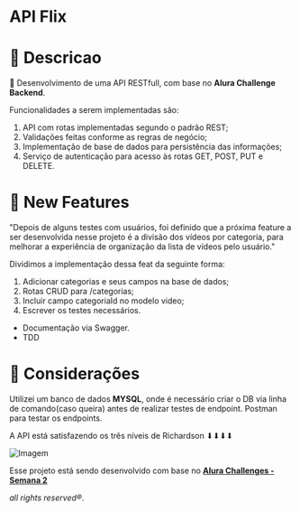 # **API Flix**

# 💭 Descricao 
 📍 Desenvolvimento de uma API RESTfull, com base no **Alura Challenge Backend**.

Funcionalidades a serem implementadas são:

1. API com rotas implementadas segundo o padrão REST;
1. Validações feitas conforme as regras de negócio;
1. Implementação de base de dados para persistência das informações;
1. Serviço de autenticação para acesso às rotas GET, POST, PUT e DELETE.

# 🚀 New Features

"Depois de alguns testes com usuários, foi definido que a próxima feature a ser desenvolvida nesse projeto é a divisão dos vídeos por categoria, para melhorar a experiência de organização da lista de vídeos pelo usuário."

Dividimos a implementação dessa feat da seguinte forma:
1. Adicionar categorias e seus campos na base de dados;
2. Rotas CRUD para /categorias;
3. Incluir campo categoriaId no modelo video;
4. Escrever os testes necessários.


- Documentação via Swagger.
- TDD


# 🧾 Considerações
Utilizei um banco de dados **MYSQL**, onde é necessário criar o DB via linha de comando(caso queira) antes de realizar testes de endpoint.
Postman para testar os endpoints.

A API está satisfazendo os três níveis de Richardson ⬇⬇⬇⬇

![Imagem](https://arrayoutofindex.files.wordpress.com/2017/06/richardson-maturity-model.png?w=401&h=323)


Esse projeto está sendo desenvolvido com base no [**Alura Challenges - Semana 2**](https://www.alura.com.br/challenges/back-end/semana-02-entidades-relacionamentos) 

*all rights reserved®*.